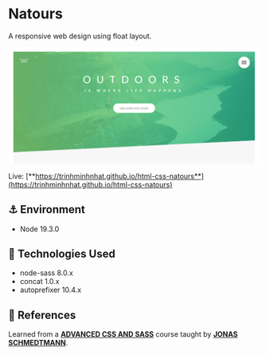 # Natours

A responsive web design using float layout.

![Web's preview](./img/banner.png)

Live: [**https://trinhminhnhat.github.io/html-css-natours**](https://trinhminhnhat.github.io/html-css-natours)

## ⚓ Environment

- Node 19.3.0

## 🚀 Technologies Used

- node-sass 8.0.x
- concat 1.0.x
- autoprefixer 10.4.x

## 📖 References

Learned from a [**ADVANCED CSS AND SASS**](https://www.udemy.com/course/advanced-css-and-sass) course taught by [**JONAS SCHMEDTMANN**](https://twitter.com/jonasschmedtman).
